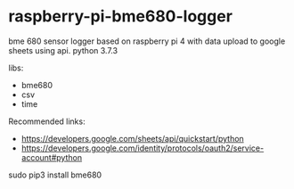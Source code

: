 # raspberry-pi-bme680-logger
bme 680 sensor logger based on raspberry pi 4
with data upload to google sheets using api.
python 3.7.3

libs:
- bme680 
- csv
- time


Recommended links:
- https://developers.google.com/sheets/api/quickstart/python
- https://developers.google.com/identity/protocols/oauth2/service-account#python

sudo pip3 install bme680
